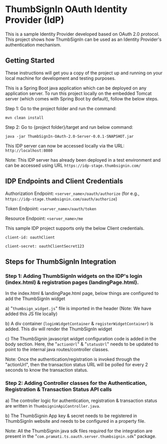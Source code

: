 # ThumbSignIn OAuth Identity Provider (IdP)

This is a sample Identity Provider developed based on OAuth 2.0 protocol. This project shows how ThumbSignIn can be used as an Identity Provider's authentication mechanism.

## Getting Started

These instructions will get you a copy of the project up and running on your local machine for development and testing purposes. 

This is a Spring Boot java application which can be deployed on any application server. To run this project locally on the embedded Tomcat server (which comes with Spring Boot by default), follow the below steps.

Step 1: Go to the project folder and run the command:

`mvn clean install`

Step 2: Go to {project folder}/target and run below command:

`java -jar ThumbSignIn-OAuth-2.0-Server-0.0.1-SNAPSHOT.jar`

This IDP server can now be accessed locally via the URL: `http://localhost:8080`

Note: This IDP server has already been deployed in a test environment and can be accessed using URL `https://idp-stage.thumbsignin.com/`


## IDP Endpoints and Client Credentials

Authorization Endpoint: `<server_name>/oauth/authorize` (for e.g., `https://idp-stage.thumbsignin.com/oauth/authorize`)

Token Endpoint: `<server_name>/oauth/token`

Resource Endpoint: `<server_name>/me`

This sample IDP project supports only the below Client credentials. 

`client-id: oauthClient`

`client-secret: oauthClientSecret123`

## Steps for ThumbSignIn Integration

### Step 1: Adding ThumbSignIn widgets on the IDP's login (index.html) & registration pages (landingPage.html).

In the index.html & landingPage.html page, below things are configured to add the ThumbSignIn widget

a) "`thumbsign_widget.js`" file is imported in the header (Note: We have added this JS file locally)

b) A div container (`loginWidgetContainer` & `registerWidgetContainer`) is added. This div will render the ThumbSignIn widget

c) The ThumbSignin javascript widget configuration code is added in the body section. Here, the "`actionUrl`" & "`statusUrl`" needs to be updated
   to point to the internal java routes/controller classes. 
   
Note: Once the authentication/registration is invoked through the "actionUrl", then the transaction status URL will be polled for every 2 seconds to know the transaction status.

### Step 2: Adding Controller classes for the Authentication, Registration & Transaction Status API calls

a) The controller logic for authentication, registration & transaction status are written in `ThumbsigninApiController.java`.

b) The ThumbSignin App key & secret needs to be registered in ThumbSignIn website and needs to be configured in a property file.

Note: All the ThumbSignin java sdk files required for the integration are present in the "`com.pramati.ts.oauth.server.thumbsignin.sdk`" package.
   
